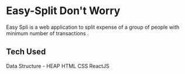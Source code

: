 # Easy-Split Don't Worry
Easy Spli is a web application to split expense of a group of people 
with minimum number of transactions .

## Tech Used
Data Structure - HEAP
HTML
CSS
ReactJS
